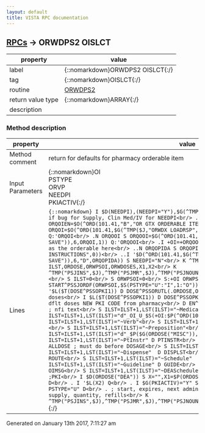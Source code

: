 ```yaml
---
layout: default
title: VISTA RPC documentation
---
```




## [RPCs](TableOfContent.md) &#8594; ORWDPS2 OISLCT 

 property | value 
--- | --- 
 label | {::nomarkdown}ORWDPS2 OISLCT{:/}
 tag | {::nomarkdown}OISLCT{:/}
 routine | [ORWDPS2](http://code.osehra.org/dox/Routine_ORWDPS2_source.html)
 return value type | {::nomarkdown}ARRAY{:/}
 description | 


### Method description

 property | value 
 --- | --- 
 Method comment | return for defaults for pharmacy orderable item
 Input Parameters | {::nomarkdown}OI<br/>PSTYPE<br/>ORVP<br/>NEEDPI<br/>PKIACTIV{:/}
 Lines | ```{::nomarkdown} I $D(NEEDPI),(NEEDPI="Y"),$G(^TMP($J,"ORWDX LOADRSP","QO SAVE")) D  ;check if bug for Supply, Clin Med/IV for NEEDPI<br/> .N ORQOIEN S ORQOIEN=$O(^ORD(101.41,"B","OR GTX ORDERABLE ITEM",0))<br/> .N ORQOI S ORQOI=$O(^ORD(101.41,$G(^TMP($J,"ORWDX LOADRSP","QO SAVE")),6,"D",ORQOIEN,0)) Q:'ORQOI<br/> .N ORQOOI S ORQOOI=$G(^ORD(101.41,$G(^TMP($J,"ORWDX LOADRSP","QO SAVE")),6,ORQOI,1)) Q:'ORQOOI<br/> .I +OI=+ORQOOI D  ;make sure QO orderable is the same as the orderable here<br/> ..N ORQOPIDA S ORQOPIDA=$O(^ORD(101.41,"B","OR GTX PATIENT INSTRUCTIONS",0))<br/> ..I '$D(^ORD(101.41,$G(^TMP($J,"ORWDX LOADRSP","QO SAVE")),6,"D",ORQOPIDA)) S NEEDPI="N"<br/> K ^TMP($J,"ORWDX LOADRSP","QO SAVE")<br/> N ILST,ORDOSE,ORWPSOI,ORWDOSES,X1,X2<br/> K ^TMP("PSJINS",$J),^TMP("PSJMR",$J),^TMP("PSJNOUN",$J),^TMP("PSJSCH",$J),^TMP("PSSDIN",$J)<br/> S ILST=0<br/> S ORWPSOI=0<br/> S:+OI ORWPSOI=+$P($G(^ORD(101.43,+OI,0)),U,2)<br/> D START^PSSJORDF(ORWPSOI,$S(PSTYPE="U":"I",1:"O")) ; dflt route, schedule, etc.<br/> I '$L($T(DOSE^PSSOPKI1)) D DOSE^PSSORUTL(.ORDOSE,ORWPSOI,PSTYPE,ORVP)       ; dflt doses<br/> I $L($T(DOSE^PSSOPKI1)) D DOSE^PSSOPKI1(.ORDOSE,ORWPSOI,PSTYPE,ORVP)       ; dflt doses NEW PKI CODE from pharmacy<br/> D EN^PSSDIN(ORWPSOI)                               ; nfi text<br/> S ILST=ILST+1,LST(ILST)="~Medication"<br/> S ILST=ILST+1,LST(ILST)="d"_OI_U_$S(+OI:$P(^ORD(101.43,OI,0),U),1:"")<br/> S ILST=ILST+1,LST(ILST)="~Verb"<br/> S ILST=ILST+1,LST(ILST)="d"_$P($G(ORDOSE("MISC")),U)<br/> S ILST=ILST+1,LST(ILST)="~Preposition"<br/> S ILST=ILST+1,LST(ILST)="d"_$P($G(ORDOSE("MISC")),U,2)<br/> I $D(NEEDPI),(NEEDPI="Y") S ILST=ILST+1,LST(ILST)="~PtInstr" D PTINSTR<br/> S ILST=ILST+1,LST(ILST)="~AllDoses"  D ALLDOSE ; must do before DOSAGE<br/> S ILST=ILST+1,LST(ILST)="~Dosage"    D DOSAGE<br/> S ILST=ILST+1,LST(ILST)="~Dispense"  D DISPLST<br/> S ILST=ILST+1,LST(ILST)="~Route"     D ROUTE<br/> S ILST=ILST+1,LST(ILST)="~Schedule"  D SCHED<br/> S ILST=ILST+1,LST(ILST)="~Guideline" D GUIDE<br/> S ILST=ILST+1,LST(ILST)="~Message"   D OIMSG<br/> S ILST=ILST+1,LST(ILST)="~DEASchedule" ;PKI<br/> S ILST=ILST+1,LST(ILST)="d" ;PKI<br/> I $D(ORDOSE("DEA")) S X="",X1=$P(ORDOSE("DEA"),";"),X2=$P(ORDOSE("DEA"),";",2) D<br/> . I '$L(X2) Q<br/> . I $G(PKIACTIV)="Y" S X=X2<br/> S LST(ILST)=LST(ILST)_X<br/> I PSTYPE="U" D<br/> . ; start, expires, next admin<br/> I PSTYPE="O" D<br/> . ; days supply, quantity, refills<br/> K ^TMP("PSJINS",$J),^TMP("PSJMR",$J),^TMP("PSJNOUN",$J),^TMP("PSJSCH",$J),^TMP("PSSDIN",$J)```{:/}




 Generated on January 13th 2017, 7:11:27 am